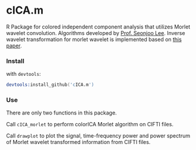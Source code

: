 # cICA.m
R Package for colored independent component analysis that utilizes Morlet wavelet convolution.
Algorithms developed by [Prof. Seonjoo Lee](https://sites.google.com/site/seonjool/). 
Inverse wavelet transformation for morlet wavelet is implemented based on [this paper](https://paos.colorado.edu/research/wavelets/bams_79_01_0061.pdf).

### Install
with `devtools`:

```S
devtools:install_github('cICA.m')
```

### Use
There are only two functions in this package.

Call `cICA_morlet` to perform colorICA Morlet algorithm on CIFTI files. 

Call `drawplot` to plot the signal, time-frequency power and power spectrum of Morlet wavelet transformed information from CIFTI files.
